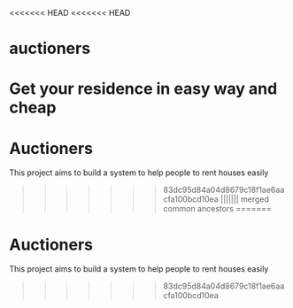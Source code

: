 <<<<<<< HEAD
<<<<<<< HEAD
# auctioners
Get your residence in easy way and cheap
=======
# Auctioners
This project aims to build a system to help people to rent houses easily
>>>>>>> 83dc95d84a04d8679c18f1ae6aacfa100bcd10ea
||||||| merged common ancestors
=======
# Auctioners
This project aims to build a system to help people to rent houses easily
>>>>>>> 83dc95d84a04d8679c18f1ae6aacfa100bcd10ea
